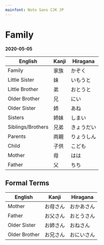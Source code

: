 ```yaml
---
mainfont: Noto Sans CJK JP
---
```

# Family

**2020-05-05**

| English           | Kanji | Hiragana   |
| ---               | ---   | ---        |
| Family            | 家族  | かぞく     |
| Little Sister     | 妹    | いもうと   |
| Little Brother    | 弟　  | おとうと   |
| Older Brother     | 兄    | にい       |
| Older Sister      | 姉    | あね       |
| Sisters           | 姉妹  | しまい     |
| Siblings/Brothers | 兄弟  | きょうだい |
| Parents           | 両親  | りょうしん |
| Child             | 子供  | こども     |
| Mother            | 母    | はは       |
| Father            | 父    | ちち       |

## Formal Terms
| English       | Kanji    | Hiragana   |
| ---           | ---      | ---        |
| Mother        | お母さん | おかあさん |
| Father        | お父さん | おとうさん |
| Older Sister  | お姉さん | おねさん   |
| Older Brother | お兄さん | おにいさん |
